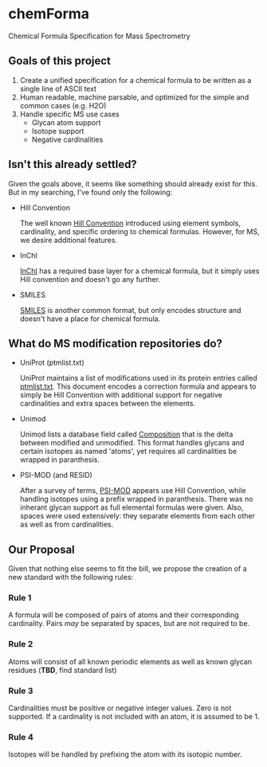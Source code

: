 # chemForma
Chemical Formula Specification for Mass Spectrometry 

## Goals of this project
1. Create a unified specification for a chemical formula to be written as a single line of ASCII text
2. Human readable, machine parsable, and optimized for the simple and common cases (e.g. H2O)
3. Handle specific MS use cases
   * Glycan atom support
   * Isotope support
   * Negative cardinalities

## Isn't this already settled?
Given the goals above, it seems like something should already exist for this. But in my searching, I've found only the following:

* Hill Convention

   The well known [Hill Convention](https://en.wikipedia.org/wiki/Chemical_formula#Hill_system) introduced using element symbols, cardinality, and specific ordering to chemical formulas. However, for MS, we desire additional features.

* InChI

   [InChI](https://jcheminf.biomedcentral.com/articles/10.1186/s13321-015-0068-4) has a required base layer for a chemical formula, but it simply uses Hill convention and doesn't go any further.

* SMILES

   [SMILES](https://en.wikipedia.org/wiki/Simplified_molecular-input_line-entry_system) is another common format, but only encodes structure and doesn't have a place for chemical formula.

## What do MS modification repositories do?

* UniProt (ptmlist.txt)

   UniProt maintains a list of modifications used in its protein entries called [ptmlist.txt](https://www.uniprot.org/docs/ptmlist). This document encodes a correction formula and appears to simply be Hill Convention with additional support for negative cardinalities and extra spaces between the elements.

* Unimod

   Unimod lists a database field called [Composition](http://www.unimod.org/fields.html) that is the delta between modified and unmodified. This format handles glycans and certain isotopes as named 'atoms', yet requires all cardinalities be wrapped in paranthesis.

* PSI-MOD (and RESID)

   After a survey of terms, [PSI-MOD](https://www.ebi.ac.uk/ols/ontologies/mod) appears use Hill Convention, while handling isotopes using a prefix wrapped in paranthesis. There was no inherant glycan support as full elemental formulas were given. Also, spaces were used extensively: they separate elements from each other as well as from cardinalities. 

## Our Proposal
Given that nothing else seems to fit the bill, we propose the creation of a new standard with the following rules:

### Rule 1
A formula will be composed of pairs of atoms and their corresponding cardinality. Pairs *may* be separated by spaces, but are not required to be.

### Rule 2
Atoms will consist of all known periodic elements as well as known glycan residues (__TBD__, find standard list)

### Rule 3
Cardinalities must be positive or negative integer values. Zero is not supported. If a cardinality is not included with an atom, it is assumed to be 1.

### Rule 4
Isotopes will be handled by prefixing the atom with its isotopic number.
